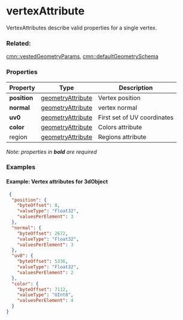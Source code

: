 # vertexAttribute

VertexAttributes describe valid properties for a single vertex.

### Related:

[cmn::vestedGeometryParams](vestedGeometryParams.cmn.md), [cmn::defaultGeometrySchema](defaultGeometrySchema.cmn.md)
### Properties

| Property | Type | Description |
| --- | --- | --- |
| **position** | [geometryAttribute](geometryAttribute.cmn.md) | Vertex position |
| **normal** | [geometryAttribute](geometryAttribute.cmn.md) | vertex normal |
| **uv0** | [geometryAttribute](geometryAttribute.cmn.md) | First set of UV coordinates |
| **color** | [geometryAttribute](geometryAttribute.cmn.md) | Colors attribute |
| region | [geometryAttribute](geometryAttribute.cmn.md) | Regions attribute |

*Note: properties in **bold** are required*

### Examples 

#### Example: Vertex attributes for 3dObject 

```json
 {
  "position": {
    "byteOffset": 8,
    "valueType": "Float32",
    "valuesPerElement": 3
  },
  "normal": {
    "byteOffset": 2672,
    "valueType": "Float32",
    "valuesPerElement": 3
  },
  "uv0": {
    "byteOffset": 5336,
    "valueType": "Float32",
    "valuesPerElement": 2
  },
  "color": {
    "byteOffset": 7112,
    "valueType": "UInt8",
    "valuesPerElement": 4
  }
} 
```

